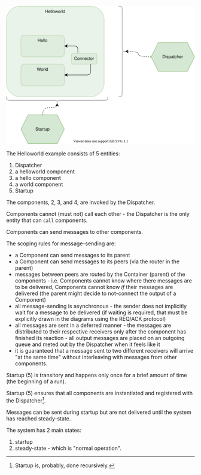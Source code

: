 ![Hello World](./design-Hello%20World.svg)

The Helloworld example consists of 5 entities:

1. Dispatcher
2. a helloworld component
3. a hello component 
4. a world component
5.  Startup

The components, 2, 3, and 4, are invoked by the Dispatcher.

Components cannot (must not) call each other - the Dispatcher is the only entity that can `call` components.

Components can send messages to other components.

The scoping rules for message-sending are:

- a Component can send messages to its parent
- a Component can send messages to its peers (via the router in the parent)
- messages between peers are routed by the Container (parent) of the components - i.e. Components cannot know where there messages are to be delivered, Components cannot know *if* their messages are delivered (the parent might decide to not-connect the output of a Component)
- all message-sending is asynchronous - the sender does not implicitly wait for a message to be delivered (if waiting is required, that must be explicitly drawn in the diagrams using the REQ/ACK protocol)
- all messages are sent in a deferred manner - the messages are distributed to their respective receivers only after the component has finished its reaction - all output messages are placed on an outgoing queue and meted out by the Dispatcher when it feels like it
- it is guaranteed that a message sent to two different receivers will arrive "at the same time" without interleaving with messages from other components.

Startup (5) is transitory and happens only once for a brief amount of time (the beginning of a run).

Startup (5) ensures that all components are instantiated and registered with the Dispatcher[^1].

[^1]: Startup is, probably, done recursively.

Messages can be sent during startup but are not delivered until the system has reached steady-state.

The system has 2 main states:
1. startup
2. steady-state - which is "normal operation".

